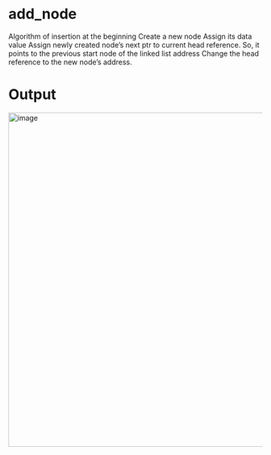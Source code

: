 # add_node
Algorithm of insertion at the beginning Create a new node Assign its data value Assign newly created node’s next ptr to current head reference. So, it points to the previous start node of the linked list address Change the head reference to the new node’s address.

# Output
<img width="664" alt="image" src="https://user-images.githubusercontent.com/113123292/234496599-e2eef6f4-6325-41da-9c9d-74e8d1dc1802.png">

